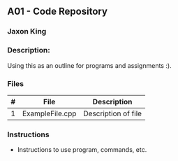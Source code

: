 ## A01 - Code Repository
### Jaxon King
### Description:

Using this as an outline for programs and assignments :).

### Files

|   #   | File             | Description                                        |
| :---: | ---------------- | -------------------------------------------------- |
|   1   | ExampleFile.cpp  | Description of file                                |

### Instructions
- Instructions to use program, commands, etc.
